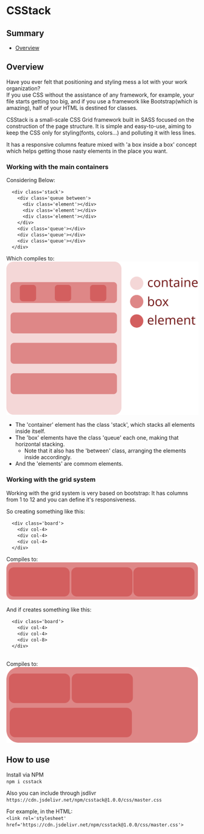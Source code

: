 # CSStack

## Summary
- <a href='#overview'>Overview</a>

## Overview

<p> 
  Have you ever felt that positioning and styling mess a lot with your work organization?<br>
  If you use CSS without the assistance of any framework, for example, 
  your file starts getting too big, and if you use a framework like Bootstrap(which is amazing), 
  half of your HTML is destined for classes.
</p>
<p> 
  CSStack is a small-scale CSS Grid framework built in SASS focused on the construction of the page structure.
  It is simple and easy-to-use, aiming to keep the CSS only for styling(fonts, colors...) and 
  polluting it with less lines.
</p>
<p>
  It has a responsive columns feature mixed with 'a box inside a box' concept which helps 
  getting those nasty elements in the place you want.
</p>
  
### Working with the main containers

Considering Below:
```
  <div class='stack'>
    <div class='queue between'>
      <div class='element'></div>
      <div class='element'></div>
      <div class='element'></div>
    </div>
    <div class='queue'></div>
    <div class='queue'></div>
    <div class='queue'></div>
  </div>
```
Which compiles to: <br>
<img src='./stack-concept.svg'>
<br>
- The 'container' element has the class 'stack', which stacks all elements inside itself.
- The 'box' elements have the class 'queue' each one, making that horizontal stacking.
  - Note that it also has the 'between' class, arranging the elements inside accordingly.
- And the 'elements' are commom elements.

### Working with the grid system

Working with the grid system is very based on bootstrap: It has columns from 1 to 12 and you can define it's responsiveness.

So creating something like this:<br>
```
  <div class='board'>
    <div col-4>
    <div col-4>
    <div col-4>
  </div>
```
Compiles to:<br>
<img src='./col-4.svg'> <br>

And if creates something like this:<br>
```
  <div class='board'>
    <div col-4>
    <div col-4>
    <div col-8>
  </div>
```
<br>
Compiles to:<br>
<img src='./col-4-8.svg'>

## How to use

Install via NPM <br>
``` npm i csstack ``` <br>

Also you can include through jsdlivr <br>
``` https://cdn.jsdelivr.net/npm/csstack@1.0.0/css/master.css ``` <br>

For example, in the HTML: <br>
``` <link rel='stylesheet' href='https://cdn.jsdelivr.net/npm/csstack@1.0.0/css/master.css'> ``` <br>
